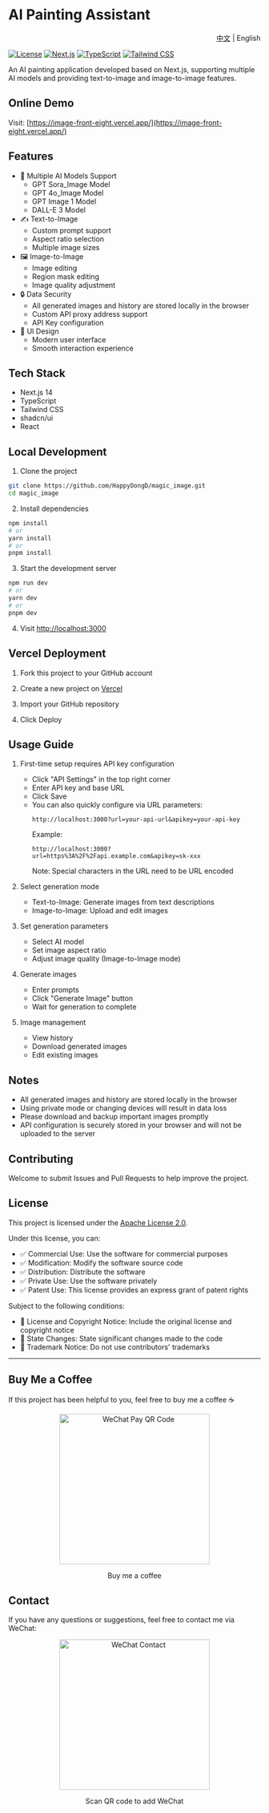# AI Painting Assistant

<div align="right"><a href="README.md">中文</a> | English</div>

[![License](https://img.shields.io/badge/License-Apache%202.0-blue.svg)](https://opensource.org/licenses/Apache-2.0)
[![Next.js](https://img.shields.io/badge/Next.js-14-black.svg)](https://nextjs.org/)
[![TypeScript](https://img.shields.io/badge/TypeScript-5.0-blue.svg)](https://www.typescriptlang.org/)
[![Tailwind CSS](https://img.shields.io/badge/Tailwind%20CSS-3.0-38B2AC.svg)](https://tailwindcss.com/)

An AI painting application developed based on Next.js, supporting multiple AI models and providing text-to-image and image-to-image features.

## Online Demo

Visit: [https://image-front-eight.vercel.app/](https://image-front-eight.vercel.app/)

## Features

- 🎨 Multiple AI Models Support
  - GPT Sora_Image Model
  - GPT 4o_Image Model
  - GPT Image 1 Model
  - DALL-E 3 Model
- ✍️ Text-to-Image
  - Custom prompt support
  - Aspect ratio selection
  - Multiple image sizes
- 🖼️ Image-to-Image
  - Image editing
  - Region mask editing
  - Image quality adjustment
- 🔒 Data Security
  - All generated images and history are stored locally in the browser
  - Custom API proxy address support
  - API Key configuration
- 📱 UI Design
  - Modern user interface
  - Smooth interaction experience

## Tech Stack

- Next.js 14
- TypeScript
- Tailwind CSS
- shadcn/ui
- React

## Local Development

1. Clone the project
```bash
git clone https://github.com/HappyDongD/magic_image.git
cd magic_image
```

2. Install dependencies
```bash
npm install
# or
yarn install
# or
pnpm install
```

3. Start the development server
```bash
npm run dev
# or
yarn dev
# or
pnpm dev
```

4. Visit [http://localhost:3000](http://localhost:3000)

## Vercel Deployment

1. Fork this project to your GitHub account

2. Create a new project on [Vercel](https://vercel.com)

3. Import your GitHub repository

4. Click Deploy

## Usage Guide

1. First-time setup requires API key configuration
   - Click "API Settings" in the top right corner
   - Enter API key and base URL
   - Click Save
   - You can also quickly configure via URL parameters:
     ```
     http://localhost:3000?url=your-api-url&apikey=your-api-key
     ```
     Example:
     ```
     http://localhost:3000?url=https%3A%2F%2Fapi.example.com&apikey=sk-xxx
     ```
     Note: Special characters in the URL need to be URL encoded

2. Select generation mode
   - Text-to-Image: Generate images from text descriptions
   - Image-to-Image: Upload and edit images

3. Set generation parameters
   - Select AI model
   - Set image aspect ratio
   - Adjust image quality (Image-to-Image mode)

4. Generate images
   - Enter prompts
   - Click "Generate Image" button
   - Wait for generation to complete

5. Image management
   - View history
   - Download generated images
   - Edit existing images

## Notes

- All generated images and history are stored locally in the browser
- Using private mode or changing devices will result in data loss
- Please download and backup important images promptly
- API configuration is securely stored in your browser and will not be uploaded to the server

## Contributing

Welcome to submit Issues and Pull Requests to help improve the project.

## License

This project is licensed under the [Apache License 2.0](https://www.apache.org/licenses/LICENSE-2.0).

Under this license, you can:
- ✅ Commercial Use: Use the software for commercial purposes
- ✅ Modification: Modify the software source code
- ✅ Distribution: Distribute the software
- ✅ Private Use: Use the software privately
- ✅ Patent Use: This license provides an express grant of patent rights

Subject to the following conditions:
- 📝 License and Copyright Notice: Include the original license and copyright notice
- 📝 State Changes: State significant changes made to the code
- 📝 Trademark Notice: Do not use contributors' trademarks

---

## Buy Me a Coffee

If this project has been helpful to you, feel free to buy me a coffee ☕️

<div align="center">
  <img src="./public/wechat-pay.png" alt="WeChat Pay QR Code" width="300" />
  <p>Buy me a coffee </p>
</div>

## Contact

If you have any questions or suggestions, feel free to contact me via WeChat:

<div align="center">
  <img src="./public/wechat-connect.jpg" alt="WeChat Contact" width="300" />
  <p>Scan QR code to add WeChat</p>
</div>


